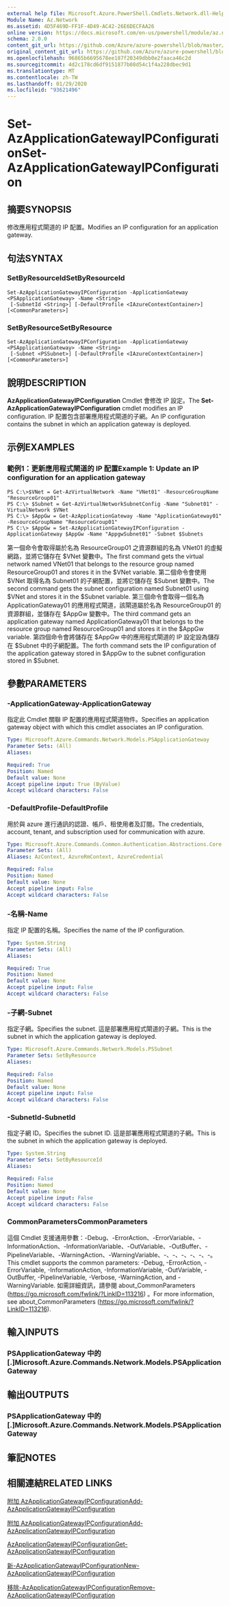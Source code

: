 ```yaml
---
external help file: Microsoft.Azure.PowerShell.Cmdlets.Network.dll-Help.xml
Module Name: Az.Network
ms.assetid: 4D5F469D-FF1F-4D49-AC42-26E6DECFAA26
online version: https://docs.microsoft.com/en-us/powershell/module/az.network/set-azapplicationgatewayipconfiguration
schema: 2.0.0
content_git_url: https://github.com/Azure/azure-powershell/blob/master/src/Network/Network/help/Set-AzApplicationGatewayIPConfiguration.md
original_content_git_url: https://github.com/Azure/azure-powershell/blob/master/src/Network/Network/help/Set-AzApplicationGatewayIPConfiguration.md
ms.openlocfilehash: 96865b6695678ee187f20349dbb0e2faaca46c2d
ms.sourcegitcommit: 4d2c178cd6df9151877b08d54c1f4a228dbec9d1
ms.translationtype: MT
ms.contentlocale: zh-TW
ms.lasthandoff: 01/29/2020
ms.locfileid: "93621496"
---
```

# <span data-ttu-id="d99c6-101">Set-AzApplicationGatewayIPConfiguration</span><span class="sxs-lookup"><span data-stu-id="d99c6-101">Set-AzApplicationGatewayIPConfiguration</span></span>

## <span data-ttu-id="d99c6-102">摘要</span><span class="sxs-lookup"><span data-stu-id="d99c6-102">SYNOPSIS</span></span>
<span data-ttu-id="d99c6-103">修改應用程式閘道的 IP 配置。</span><span class="sxs-lookup"><span data-stu-id="d99c6-103">Modifies an IP configuration for an application gateway.</span></span>

## <span data-ttu-id="d99c6-104">句法</span><span class="sxs-lookup"><span data-stu-id="d99c6-104">SYNTAX</span></span>

### <span data-ttu-id="d99c6-105">SetByResourceId</span><span class="sxs-lookup"><span data-stu-id="d99c6-105">SetByResourceId</span></span>
```
Set-AzApplicationGatewayIPConfiguration -ApplicationGateway <PSApplicationGateway> -Name <String>
 [-SubnetId <String>] [-DefaultProfile <IAzureContextContainer>] [<CommonParameters>]
```

### <span data-ttu-id="d99c6-106">SetByResource</span><span class="sxs-lookup"><span data-stu-id="d99c6-106">SetByResource</span></span>
```
Set-AzApplicationGatewayIPConfiguration -ApplicationGateway <PSApplicationGateway> -Name <String>
 [-Subnet <PSSubnet>] [-DefaultProfile <IAzureContextContainer>] [<CommonParameters>]
```

## <span data-ttu-id="d99c6-107">說明</span><span class="sxs-lookup"><span data-stu-id="d99c6-107">DESCRIPTION</span></span>
<span data-ttu-id="d99c6-108">**AzApplicationGatewayIPConfiguration** Cmdlet 會修改 IP 設定。</span><span class="sxs-lookup"><span data-stu-id="d99c6-108">The **Set-AzApplicationGatewayIPConfiguration** cmdlet modifies an IP configuration.</span></span>
<span data-ttu-id="d99c6-109">IP 配置包含部署應用程式閘道的子網。</span><span class="sxs-lookup"><span data-stu-id="d99c6-109">An IP configuration contains the subnet in which an application gateway is deployed.</span></span>

## <span data-ttu-id="d99c6-110">示例</span><span class="sxs-lookup"><span data-stu-id="d99c6-110">EXAMPLES</span></span>

### <span data-ttu-id="d99c6-111">範例1：更新應用程式閘道的 IP 配置</span><span class="sxs-lookup"><span data-stu-id="d99c6-111">Example 1: Update an IP configuration for an application gateway</span></span>
```
PS C:\>$VNet = Get-AzVirtualNetwork -Name "VNet01" -ResourceGroupName "ResourceGroup01"
PS C:\> $Subnet = Get-AzVirtualNetworkSubnetConfig -Name "Subnet01" -VirtualNetwork $VNet 
PS C:\> $AppGw = Get-AzApplicationGateway -Name "ApplicationGateway01" -ResourceGroupName "ResourceGroup01"
PS C:\> $AppGw = Set-AzApplicationGatewayIPConfiguration -ApplicationGateway $AppGw -Name "AppgwSubnet01" -Subnet $Subnets
```

<span data-ttu-id="d99c6-112">第一個命令會取得屬於名為 ResourceGroup01 之資源群組的名為 VNet01 的虛擬網路，並將它儲存在 $VNet 變數中。</span><span class="sxs-lookup"><span data-stu-id="d99c6-112">The first command gets the virtual network named VNet01 that belongs to the resource group named ResourceGroup01 and stores it in the $VNet variable.</span></span>
<span data-ttu-id="d99c6-113">第二個命令會使用 $VNet 取得名為 Subnet01 的子網配置，並將它儲存在 $Subnet 變數中。</span><span class="sxs-lookup"><span data-stu-id="d99c6-113">The second command gets the subnet configuration named Subnet01 using $VNet and stores it in the $Subnet variable.</span></span>
<span data-ttu-id="d99c6-114">第三個命令會取得一個名為 ApplicationGateway01 的應用程式閘道，該閘道屬於名為 ResourceGroup01 的資源群組，並儲存在 $AppGw 變數中。</span><span class="sxs-lookup"><span data-stu-id="d99c6-114">The third command gets an application gateway named ApplicationGateway01 that belongs to the resource group named ResourceGroup01 and stores it in the $AppGw variable.</span></span>
<span data-ttu-id="d99c6-115">第四個命令會將儲存在 $AppGw 中的應用程式閘道的 IP 設定設為儲存在 $Subnet 中的子網配置。</span><span class="sxs-lookup"><span data-stu-id="d99c6-115">The forth command sets the IP configuration of the application gateway stored in $AppGw to the subnet configuration stored in $Subnet.</span></span>

## <span data-ttu-id="d99c6-116">參數</span><span class="sxs-lookup"><span data-stu-id="d99c6-116">PARAMETERS</span></span>

### <span data-ttu-id="d99c6-117">-ApplicationGateway</span><span class="sxs-lookup"><span data-stu-id="d99c6-117">-ApplicationGateway</span></span>
<span data-ttu-id="d99c6-118">指定此 Cmdlet 關聯 IP 配置的應用程式閘道物件。</span><span class="sxs-lookup"><span data-stu-id="d99c6-118">Specifies an application gateway object with which this cmdlet associates an IP configuration.</span></span>

```yaml
Type: Microsoft.Azure.Commands.Network.Models.PSApplicationGateway
Parameter Sets: (All)
Aliases:

Required: True
Position: Named
Default value: None
Accept pipeline input: True (ByValue)
Accept wildcard characters: False
```

### <span data-ttu-id="d99c6-119">-DefaultProfile</span><span class="sxs-lookup"><span data-stu-id="d99c6-119">-DefaultProfile</span></span>
<span data-ttu-id="d99c6-120">用於與 azure 進行通訊的認證、帳戶、租使用者及訂閱。</span><span class="sxs-lookup"><span data-stu-id="d99c6-120">The credentials, account, tenant, and subscription used for communication with azure.</span></span>

```yaml
Type: Microsoft.Azure.Commands.Common.Authentication.Abstractions.Core.IAzureContextContainer
Parameter Sets: (All)
Aliases: AzContext, AzureRmContext, AzureCredential

Required: False
Position: Named
Default value: None
Accept pipeline input: False
Accept wildcard characters: False
```

### <span data-ttu-id="d99c6-121">-名稱</span><span class="sxs-lookup"><span data-stu-id="d99c6-121">-Name</span></span>
<span data-ttu-id="d99c6-122">指定 IP 配置的名稱。</span><span class="sxs-lookup"><span data-stu-id="d99c6-122">Specifies the name of the IP configuration.</span></span>

```yaml
Type: System.String
Parameter Sets: (All)
Aliases:

Required: True
Position: Named
Default value: None
Accept pipeline input: False
Accept wildcard characters: False
```

### <span data-ttu-id="d99c6-123">-子網</span><span class="sxs-lookup"><span data-stu-id="d99c6-123">-Subnet</span></span>
<span data-ttu-id="d99c6-124">指定子網。</span><span class="sxs-lookup"><span data-stu-id="d99c6-124">Specifies the subnet.</span></span>
<span data-ttu-id="d99c6-125">這是部署應用程式閘道的子網。</span><span class="sxs-lookup"><span data-stu-id="d99c6-125">This is the subnet in which the application gateway is deployed.</span></span>

```yaml
Type: Microsoft.Azure.Commands.Network.Models.PSSubnet
Parameter Sets: SetByResource
Aliases:

Required: False
Position: Named
Default value: None
Accept pipeline input: False
Accept wildcard characters: False
```

### <span data-ttu-id="d99c6-126">-SubnetId</span><span class="sxs-lookup"><span data-stu-id="d99c6-126">-SubnetId</span></span>
<span data-ttu-id="d99c6-127">指定子網 ID。</span><span class="sxs-lookup"><span data-stu-id="d99c6-127">Specifies the subnet ID.</span></span>
<span data-ttu-id="d99c6-128">這是部署應用程式閘道的子網。</span><span class="sxs-lookup"><span data-stu-id="d99c6-128">This is the subnet in which the application gateway is deployed.</span></span>

```yaml
Type: System.String
Parameter Sets: SetByResourceId
Aliases:

Required: False
Position: Named
Default value: None
Accept pipeline input: False
Accept wildcard characters: False
```

### <span data-ttu-id="d99c6-129">CommonParameters</span><span class="sxs-lookup"><span data-stu-id="d99c6-129">CommonParameters</span></span>
<span data-ttu-id="d99c6-130">這個 Cmdlet 支援通用參數：-Debug、-ErrorAction、-ErrorVariable、-InformationAction、-InformationVariable、-OutVariable、-OutBuffer、-PipelineVariable、-WarningAction、-WarningVariable、-、-、-、-、-、-。</span><span class="sxs-lookup"><span data-stu-id="d99c6-130">This cmdlet supports the common parameters: -Debug, -ErrorAction, -ErrorVariable, -InformationAction, -InformationVariable, -OutVariable, -OutBuffer, -PipelineVariable, -Verbose, -WarningAction, and -WarningVariable.</span></span> <span data-ttu-id="d99c6-131">如需詳細資訊，請參閱 about_CommonParameters (https://go.microsoft.com/fwlink/?LinkID=113216) 。</span><span class="sxs-lookup"><span data-stu-id="d99c6-131">For more information, see about_CommonParameters (https://go.microsoft.com/fwlink/?LinkID=113216).</span></span>

## <span data-ttu-id="d99c6-132">輸入</span><span class="sxs-lookup"><span data-stu-id="d99c6-132">INPUTS</span></span>

### <span data-ttu-id="d99c6-133">PSApplicationGateway 中的 [.]</span><span class="sxs-lookup"><span data-stu-id="d99c6-133">Microsoft.Azure.Commands.Network.Models.PSApplicationGateway</span></span>

## <span data-ttu-id="d99c6-134">輸出</span><span class="sxs-lookup"><span data-stu-id="d99c6-134">OUTPUTS</span></span>

### <span data-ttu-id="d99c6-135">PSApplicationGateway 中的 [.]</span><span class="sxs-lookup"><span data-stu-id="d99c6-135">Microsoft.Azure.Commands.Network.Models.PSApplicationGateway</span></span>

## <span data-ttu-id="d99c6-136">筆記</span><span class="sxs-lookup"><span data-stu-id="d99c6-136">NOTES</span></span>

## <span data-ttu-id="d99c6-137">相關連結</span><span class="sxs-lookup"><span data-stu-id="d99c6-137">RELATED LINKS</span></span>

[<span data-ttu-id="d99c6-138">附加 AzApplicationGatewayIPConfiguration</span><span class="sxs-lookup"><span data-stu-id="d99c6-138">Add-AzApplicationGatewayIPConfiguration</span></span>](./Add-AzApplicationGatewayIPConfiguration.md)

[<span data-ttu-id="d99c6-139">附加 AzApplicationGatewayIPConfiguration</span><span class="sxs-lookup"><span data-stu-id="d99c6-139">Add-AzApplicationGatewayIPConfiguration</span></span>](./Add-AzApplicationGatewayIPConfiguration.md)

[<span data-ttu-id="d99c6-140">AzApplicationGatewayIPConfiguration</span><span class="sxs-lookup"><span data-stu-id="d99c6-140">Get-AzApplicationGatewayIPConfiguration</span></span>](./Get-AzApplicationGatewayIPConfiguration.md)

[<span data-ttu-id="d99c6-141">新-AzApplicationGatewayIPConfiguration</span><span class="sxs-lookup"><span data-stu-id="d99c6-141">New-AzApplicationGatewayIPConfiguration</span></span>](./New-AzApplicationGatewayIPConfiguration.md)

[<span data-ttu-id="d99c6-142">移除-AzApplicationGatewayIPConfiguration</span><span class="sxs-lookup"><span data-stu-id="d99c6-142">Remove-AzApplicationGatewayIPConfiguration</span></span>](./Remove-AzApplicationGatewayIPConfiguration.md)


